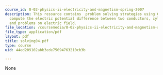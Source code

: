 ```yaml
---
course_id: 8-02-physics-ii-electricity-and-magnetism-spring-2007
description: This resource contains  problem solving strategies using Gauss?s law,
  compute the electric potential difference between two conductors, cylindrical capacitor
  and problems on electric field.
file_location: /coursemedia/8-02-physics-ii-electricity-and-magnetism-spring-2007/44ed209102abb3ede75094763210cb3b_solving04.pdf
file_type: application/pdf
layout: pdf
title: solving04.pdf
type: course
uid: 44ed209102abb3ede75094763210cb3b

---
```

None